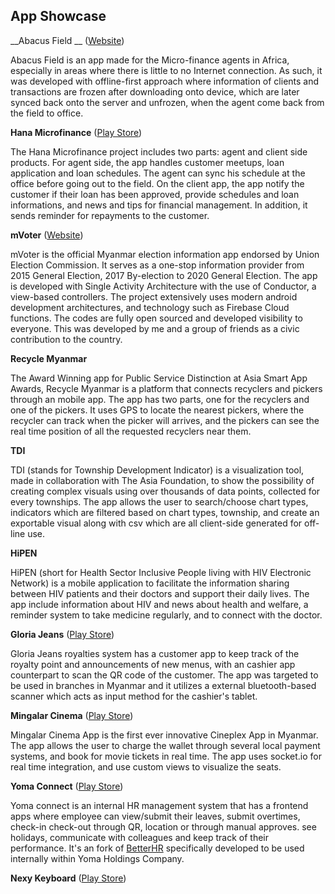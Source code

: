 ## App Showcase

__Abacus Field __ ([Website](https://www.fernsoftware.com/products/abacusfield))

Abacus Field is an app made for the Micro-finance agents in Africa, especially in areas where there is little to no Internet connection. As such, it was developed with offline-first approach where information of clients and transactions are frozen after downloading onto device,  which are later synced back onto the server and unfrozen, when the agent come back from the field to office.

__Hana Microfinance__ ([Play Store](https://play.google.com/store/apps/details?id=com.hanamicrofinance.clientapp&hl=en&gl=US))

The Hana Microfinance project includes two parts: agent and client side products. For agent side, the app handles customer meetups, loan application and loan schedules. The agent can sync his schedule at the office before going out to the field. On the client app, the app notify the customer if their loan has been approved, provide schedules and loan informations, and news and tips for financial management. In addition, it sends reminder for repayments to the customer.

__mVoter__ ([Website](https://mvoterapp.com/))

mVoter is the official Myanmar election information app endorsed by Union Election Commission. It serves as a one-stop information provider from 2015 General Election, 2017 By-election to 2020 General Election. The app is developed with Single Activity Architecture with the use of Conductor, a view-based controllers. The project extensively uses modern android development architectures, and technology such as Firebase Cloud functions. The codes are fully open sourced and developed visibility to everyone. This was developed by me and a group of friends as a civic contribution to the country.

__Recycle Myanmar__

The Award Winning app for Public Service Distinction at Asia Smart App Awards, Recycle Myanmar is a platform that connects recyclers and pickers through an mobile app. The app has two parts, one for the recyclers and one of the pickers. It uses GPS to locate the nearest pickers, where the recycler can track when the picker will arrives, and the pickers can see the real time position of all the requested recyclers near them.

__TDI__

TDI (stands for Township Development Indicator) is a visualization tool, made in collaboration with The Asia Foundation, to show the possibility of creating complex visuals using over thousands of data points, collected for every townships. The app allows the user to search/choose chart types, indicators which are filtered based on chart types, township, and create an exportable visual along with csv which are all client-side generated for off-line use.

__HiPEN__

HiPEN (short for Health Sector Inclusive People living with HIV Electronic Network) is a mobile application to facilitate the information sharing between HIV patients and their doctors and support their daily lives. The app include information about HIV and news about health and welfare, a reminder system to take medicine regularly, and to connect with the doctor.



__Gloria Jeans__ ([Play Store](https://play.google.com/store/apps/details?id=com.gloriajeanscoffee&hl=en&gl=US))

Gloria Jeans royalties system has a customer app to keep track of the royalty point and announcements of new menus, with an cashier app counterpart to scan the QR code of the customer. The app was targeted to be used in branches in Myanmar and it utilizes a external bluetooth-based scanner which acts as input method for the cashier's tablet.



__Mingalar Cinema__ ([Play Store](https://play.google.com/store/apps/details?id=com.mingalar.cinemas))

Mingalar Cinema App is the first ever innovative Cineplex App in Myanmar. The app allows the user to charge the wallet through several local payment systems, and book for movie tickets in real time. The app uses socket.io for real time integration, and use custom views to visualize the seats.



__Yoma Connect__ ([Play Store](https://play.google.com/store/apps/details?id=ysh.better.hr))

Yoma connect is an internal HR management system that has a frontend apps where employee can view/submit their leaves, submit overtimes, check-in check-out through QR, location or through manual approves. see holidays, communicate with colleagues and keep track of their performance. It's an fork of [BetterHR](http://better.hr/) specifically developed to be used internally within Yoma Holdings Company.



__Nexy Keyboard__ ([Play Store](https://play.google.com/store/apps/details?id=com.mingalar.cinemas))



